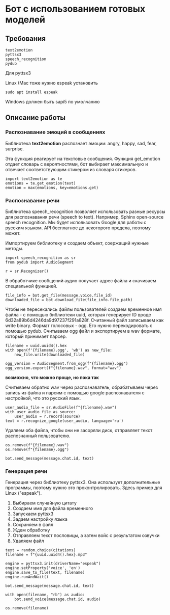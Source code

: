 # Бот с использованием готовых моделей


## Требования
```
text2emotion
pyttsx3
speech_recognition
pydub
```

Для pyttsx3

Linux (Mac тоже нужно espeak установить
```
sudo apt install espeak
```

Windows должен быть sapi5 по умолчанию


## Описание работы

### Распознавание эмоций в сообщениях

Библиотека **text2emotion** распознает эмоции: angry, happy, sad, fear, surprise.

Эта функция реагирует на текстовые сообщения. Функция get_emotion отдает словарь с вероятностями, бот выбирает максимальную и отвечает соответствующим стикером из словаря стикеров.

```
import text2emotion as te
emotions = te.get_emotion(text)
emotion = max(emotions, key=emotions.get)
```

### Распознавание речи

Библиотека speech_recognition позволяет использовать разные ресурсы для распознавания речи (speech to text). Например, Sphinx open-source speech recognition. Мы будет использовать Google для работы с русским языком. API бесплатное до некоторого предела, поэтому может.

Импортируем библиотеку и создаем объект, соержащий нужные методы.
```
import speech_recognition as sr
from pydub import AudioSegment

r = sr.Recognizer()
```
В обработчике сообщений аудио получает адрес файла и скачиваем специальной функцией.
```
file_info = bot.get_file(message.voice.file_id)
downloaded_file = bot.download_file(file_info.file_path)
```
Чтобы не пересекались файлы пользователей создаем временное имя файла - с помощью библиотеки uuid, которая генерирует ID вроде 6d32a89b6d4246da9d97237f291a828f. Считанный файл записываем как write binary. Формат голосовых - ogg. Его нужно перекодировать с помощью pydub. Считываем ogg файл и экспортируем в wav формате, который принимает парсер.
```
filename = uuid.uuid4().hex
with open(f'{filename}.ogg', 'wb') as new_file:
    new_file.write(downloaded_file)

ogg_version = AudioSegment.from_ogg(f"{filename}.ogg")
ogg_version.export(f"{filename}.wav", format="wav")
```
**возможно, что можно проще, но пока так**

Считываем обратно wav через распознаватель, обрабатываем через запись из файла и парсим с помощью google распознавателя с настройкой, что это русский язык.

```
user_audio_file = sr.AudioFile(f"{filename}.wav")
with user_audio_file as source:
    user_audio = r.record(source)
text = r.recognize_google(user_audio, language='ru')
```
Удаляем оба файла, чтобы они не засоряли диск, отправляет текст распознанный пользователю.
```
os.remove(f"{filename}.wav")
os.remove(f"{filename}.ogg")

bot.send_message(message.chat.id, text)
```


### Генерация речи

Генерация через библиотеку pyttsx3. Она использует дополнительные программы, поэтому нужно это проконтролировать. Здесь пример для Linux ("espeak").

1. Выбираем случайную цитату
2. Создаем имя для файла временного
3. Запускаем pyttsx3
4. Задаем настройку языка
5. Сохраняем в файл
6. Ждем обработку
7. Отправляем текст пословицы, а затем войс с результатом озвучки
8. Удаляем файл
```
text = random.choice(citations)
filename = f"{uuid.uuid4().hex}.mp3"

engine = pyttsx3.init(driverName="espeak")
engine.setProperty('voice', 'en')
engine.save_to_file(text, filename)
engine.runAndWait()

bot.send_message(message.chat.id, text)

with open(filename, "rb") as audio:
    bot.send_voice(message.chat.id, audio)

os.remove(filename)
```
